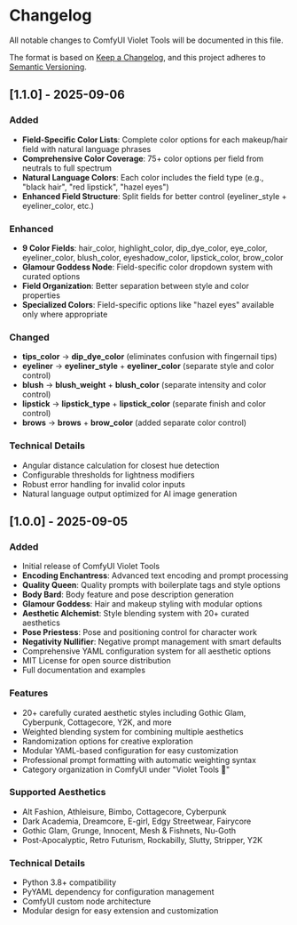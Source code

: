 # Changelog

All notable changes to ComfyUI Violet Tools will be documented in this file.

The format is based on [Keep a Changelog](https://keepachangelog.com/en/1.0.0/),
and this project adheres to [Semantic Versioning](https://semver.org/spec/v2.0.0.html).

## [1.1.0] - 2025-09-06

### Added
- **Field-Specific Color Lists**: Complete color options for each makeup/hair field with natural language phrases
- **Comprehensive Color Coverage**: 75+ color options per field from neutrals to full spectrum
- **Natural Language Colors**: Each color includes the field type (e.g., "black hair", "red lipstick", "hazel eyes")
- **Enhanced Field Structure**: Split fields for better control (eyeliner_style + eyeliner_color, etc.)

### Enhanced
- **9 Color Fields**: hair_color, highlight_color, dip_dye_color, eye_color, eyeliner_color, blush_color, eyeshadow_color, lipstick_color, brow_color
- **Glamour Goddess Node**: Field-specific color dropdown system with curated options
- **Field Organization**: Better separation between style and color properties
- **Specialized Colors**: Field-specific options like "hazel eyes" available only where appropriate

### Changed
- **tips_color** → **dip_dye_color** (eliminates confusion with fingernail tips)
- **eyeliner** → **eyeliner_style** + **eyeliner_color** (separate style and color control)
- **blush** → **blush_weight** + **blush_color** (separate intensity and color control)
- **lipstick** → **lipstick_type** + **lipstick_color** (separate finish and color control)
- **brows** → **brows** + **brow_color** (added separate color control)

### Technical Details
- Angular distance calculation for closest hue detection
- Configurable thresholds for lightness modifiers
- Robust error handling for invalid color inputs
- Natural language output optimized for AI image generation

## [1.0.0] - 2025-09-05

### Added
- Initial release of ComfyUI Violet Tools
- **Encoding Enchantress**: Advanced text encoding and prompt processing
- **Quality Queen**: Quality prompts with boilerplate tags and style options
- **Body Bard**: Body feature and pose description generation
- **Glamour Goddess**: Hair and makeup styling with modular options
- **Aesthetic Alchemist**: Style blending system with 20+ curated aesthetics
- **Pose Priestess**: Pose and positioning control for character work
- **Negativity Nullifier**: Negative prompt management with smart defaults
- Comprehensive YAML configuration system for all aesthetic options
- MIT License for open source distribution
- Full documentation and examples

### Features
- 20+ carefully curated aesthetic styles including Gothic Glam, Cyberpunk, Cottagecore, Y2K, and more
- Weighted blending system for combining multiple aesthetics
- Randomization options for creative exploration
- Modular YAML-based configuration for easy customization
- Professional prompt formatting with automatic weighting syntax
- Category organization in ComfyUI under "Violet Tools 💅"

### Supported Aesthetics
- Alt Fashion, Athleisure, Bimbo, Cottagecore, Cyberpunk
- Dark Academia, Dreamcore, E-girl, Edgy Streetwear, Fairycore
- Gothic Glam, Grunge, Innocent, Mesh & Fishnets, Nu-Goth
- Post-Apocalyptic, Retro Futurism, Rockabilly, Slutty, Stripper, Y2K

### Technical Details
- Python 3.8+ compatibility
- PyYAML dependency for configuration management
- ComfyUI custom node architecture
- Modular design for easy extension and customization

